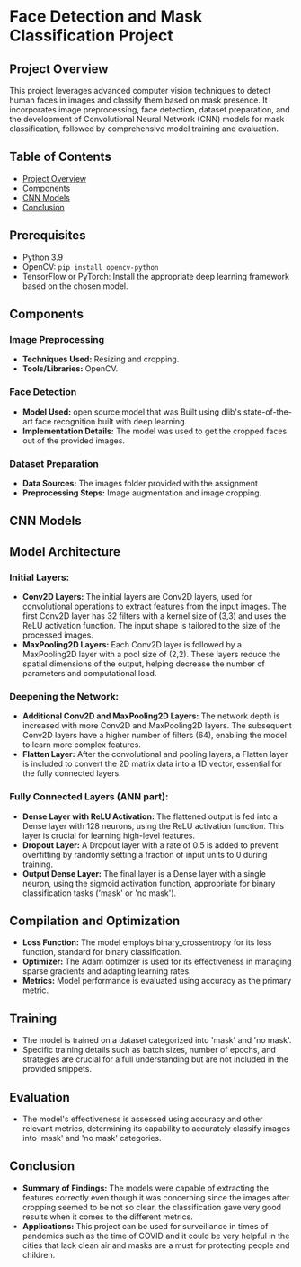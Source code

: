 # Face Detection and Mask Classification Project

## Project Overview
This project leverages advanced computer vision techniques to detect human faces in images and classify them based on mask presence. It incorporates image preprocessing, face detection, dataset preparation, and the development of Convolutional Neural Network (CNN) models for mask classification, followed by comprehensive model training and evaluation.

## Table of Contents
- [Project Overview](#project-overview)
- [Components](#components)
- [CNN Models](#cnn-models)
- [Conclusion](#conclusion)




## Prerequisites

- Python 3.9
- OpenCV: `pip install opencv-python`
- TensorFlow or PyTorch: Install the appropriate deep learning framework based on the chosen model.

## Components

### Image Preprocessing
- **Techniques Used:** Resizing and cropping.
- **Tools/Libraries:** OpenCV.

### Face Detection
- **Model Used:** open source model that was Built using dlib's state-of-the-art face recognition built with deep learning.
- **Implementation Details:** The model was used to get the cropped faces out of the provided images.

### Dataset Preparation
- **Data Sources:** The images folder provided with the assignment
- **Preprocessing Steps:** Image augmentation and image cropping.

## CNN Models

## Model Architecture

### Initial Layers:
- **Conv2D Layers:** The initial layers are Conv2D layers, used for convolutional operations to extract features from the input images. The first Conv2D layer has 32 filters with a kernel size of (3,3) and uses the ReLU activation function. The input shape is tailored to the size of the processed images.
- **MaxPooling2D Layers:** Each Conv2D layer is followed by a MaxPooling2D layer with a pool size of (2,2). These layers reduce the spatial dimensions of the output, helping decrease the number of parameters and computational load.

### Deepening the Network:
- **Additional Conv2D and MaxPooling2D Layers:** The network depth is increased with more Conv2D and MaxPooling2D layers. The subsequent Conv2D layers have a higher number of filters (64), enabling the model to learn more complex features.
- **Flatten Layer:** After the convolutional and pooling layers, a Flatten layer is included to convert the 2D matrix data into a 1D vector, essential for the fully connected layers.

### Fully Connected Layers (ANN part):
- **Dense Layer with ReLU Activation:** The flattened output is fed into a Dense layer with 128 neurons, using the ReLU activation function. This layer is crucial for learning high-level features.
- **Dropout Layer:** A Dropout layer with a rate of 0.5 is added to prevent overfitting by randomly setting a fraction of input units to 0 during training.
- **Output Dense Layer:** The final layer is a Dense layer with a single neuron, using the sigmoid activation function, appropriate for binary classification tasks ('mask' or 'no mask').

## Compilation and Optimization
- **Loss Function:** The model employs binary_crossentropy for its loss function, standard for binary classification.
- **Optimizer:** The Adam optimizer is used for its effectiveness in managing sparse gradients and adapting learning rates.
- **Metrics:** Model performance is evaluated using accuracy as the primary metric.

## Training
- The model is trained on a dataset categorized into 'mask' and 'no mask'.
- Specific training details such as batch sizes, number of epochs, and strategies are crucial for a full understanding but are not included in the provided snippets.

## Evaluation
- The model's effectiveness is assessed using accuracy and other relevant metrics, determining its capability to accurately classify images into 'mask' and 'no mask' categories.

## Conclusion
- **Summary of Findings:** The models were capable of extracting the features correctly even though it was concerning since the images after cropping seemed to be not so clear, the classification gave very good results when it comes to the different metrics.
- **Applications:** This project can be used for surveillance in times of pandemics such as the time of COVID and it could be very helpful in the cities that lack clean air and masks are a must for protecting people and children.


